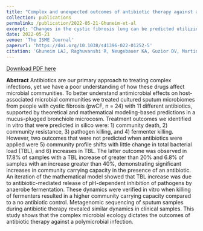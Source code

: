 ```yaml
---
title: "Complex and unexpected outcomes of antibiotic therapy against a polymicrobial infection"
collection: publications
permalink: /publication/2022-05-21-Ghuneim-et-al
excerpt: 'Changes in the cystic fibrosis lung can be predicted utilizing _in silico_ models and further validated with experiments _in vitro_.'
date: 2022-05-21
venue: 'The ISME Journal'
paperurl: 'https://doi.org/10.1038/s41396-022-01252-5'
citation: 'Ghuneim LAJ, Raghuvanshi R, Neugebauer KA, Guzior DV, Martin H. C, Schena B, Feiner JM, Castillo-Bahena A, Mielke J, McClelland M, Conrad D, Klapper I, Zhang T, Quinn RA. 2022. Complex and unexpected outcomes of antibiotic therapy against a polymicrobial infection. _ISME J_ 16:2065–2075.'
---
```

[Download PDF here](http://guziordo.github.io/files/Ghuneim_et_al_2022.pdf)

**Abstract**
Antibiotics are our primary approach to treating complex infections, yet we have a poor understanding of how these drugs affect microbial communities. To better understand antimicrobial effects on host-associated microbial communities we treated cultured sputum microbiomes from people with cystic fibrosis (pwCF, n = 24) with 11 different antibiotics, supported by theoretical and mathematical modeling-based predictions in a mucus-plugged bronchiole microcosm. Treatment outcomes we identified in vitro that were predicted in silico were: 1) community death, 2) community resistance, 3) pathogen killing, and 4) fermenter killing. However, two outcomes that were not predicted when antibiotics were applied were 5) community profile shifts with little change in total bacterial load (TBL), and 6) increases in TBL. The latter outcome was observed in 17.8% of samples with a TBL increase of greater than 20% and 6.8% of samples with an increase greater than 40%, demonstrating significant increases in community carrying capacity in the presence of an antibiotic. An iteration of the mathematical model showed that TBL increase was due to antibiotic-mediated release of pH-dependent inhibition of pathogens by anaerobe fermentation. These dynamics were verified in vitro when killing of fermenters resulted in a higher community carrying capacity compared to a no antibiotic control. Metagenomic sequencing of sputum samples during antibiotic therapy revealed similar dynamics in clinical samples. This study shows that the complex microbial ecology dictates the outcomes of antibiotic therapy against a polymicrobial infection.
